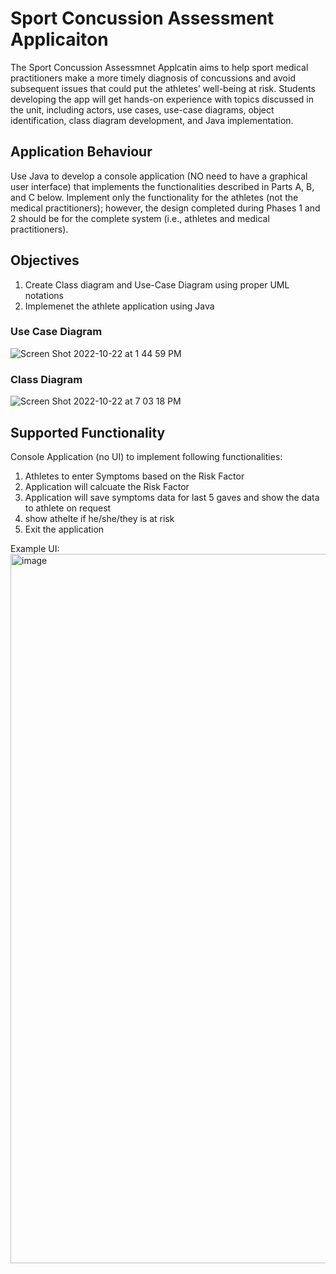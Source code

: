 # Sport Concussion Assessment Applicaiton 

The Sport Concussion Assessmnet Applcatin aims to help sport medical practitioners make a more timely diagnosis of concussions and avoid subsequent issues that could put the athletes’ well-being at risk. Students developing the app will get hands-on experience with topics discussed in the unit, including actors, use cases, use-case diagrams, object
identification, class diagram development, and Java implementation.

## Application Behaviour 

Use Java to develop a console application (NO need to have a graphical user interface) that
implements the functionalities described in Parts A, B, and C below. Implement only the
functionality for the athletes (not the medical practitioners); however, the design completed during Phases 1 and 2 should be for the complete system (i.e., athletes and medical practitioners).

## Objectives
1. Create Class diagram and Use-Case Diagram using proper UML notations
2. Implemenet the athlete application using Java 

### Use Case Diagram


![Screen Shot 2022-10-22 at 1 44 59 PM](https://user-images.githubusercontent.com/87394060/199393000-5b3e5662-821e-483a-8241-3762328dc2e2.png)


### Class Diagram 

![Screen Shot 2022-10-22 at 7 03 18 PM](https://user-images.githubusercontent.com/87394060/199393097-db059b77-7eb4-4469-a45d-0603761c2b27.png)


## Supported Functionality

Console Application (no UI) to implement following functionalities:

1. Athletes to enter Symptoms based on the Risk Factor
2. Application will calcuate the Risk Factor
3. Application will save symptoms data for last 5 gaves and show the data to athlete on request
4. show athelte if he/she/they is at risk
5. Exit the application


Example UI:
<img width="1135" alt="image" src="https://user-images.githubusercontent.com/87394060/199394019-3b762cfe-ba94-4843-b36f-252bc9c1d47e.png">








